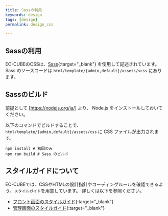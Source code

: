 ```yaml
---
title: Sassの利用
keywords: design 
tags: [design]
permalink: design_css

---
```


## Sassの利用

EC-CUBEのCSSは、[Sass](http://sass-lang.com){:target="_blank"} を使用して記述されています。
Sass のソースコードは `html/template/{admin,default}/assets/scss` にあります。

## Sassのビルド

前提として [https://nodejs.org/ja/] より、 Node.js をインストールしておいてください。

以下のコマンドでビルドすることで、 `html/template/{admin,default}/assets/css` に CSS ファイルが出力されます。

```shell
npm install # 初回のみ
npm run build # Sass のビルド
```

## スタイルガイドについて

EC-CUBEでは、CSSやHTMLの設計指針やコーディングルールを確認できるよう、`スタイルガイド`を用意しています。
詳しくは以下を参照ください。

- [フロント画面のスタイルガイド](https://github.com/EC-CUBE/Eccube-Styleguide){:target="_blank"}
- [管理画面のスタイルガイド](https://github.com/EC-CUBE/Eccube-Styleguide-Admin){:target="_blank"}